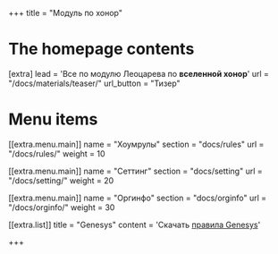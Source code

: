 +++
title = "Модуль по хонор"


# The homepage contents
[extra]
lead = 'Все по модулю Леоцарева по <b>вселенной хонор</b>'
url = "/docs/materials/teaser/"
url_button = "Тизер"

# Menu items
[[extra.menu.main]]
name = "Хоумрулы"
section = "docs/rules"
url = "/docs/rules/"
weight = 10

[[extra.menu.main]]
name = "Сеттинг"
section = "docs/setting"
url = "/docs/setting/"
weight = 20

[[extra.menu.main]]
name = "Оргинфо"
section = "docs/orginfo"
url = "/docs/orginfo/"
weight = 30

[[extra.list]]
title = "Genesys"
content = 'Скачать <a href="\files\Genesys Rus.pdf">правила Genesys</a>'

+++
